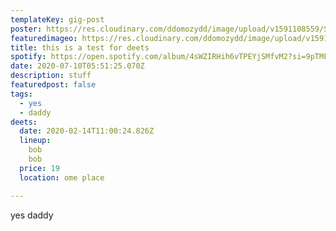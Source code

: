 ```yaml
---
templateKey: gig-post
poster: https://res.cloudinary.com/ddomozydd/image/upload/v1591108559/SHINY/Shinyting_sly7cd.jpg
featuredimageo: https://res.cloudinary.com/ddomozydd/image/upload/v1591108206/SHINY/IMG_0744-min_v8bybv.jpg
title: this is a test for deets
spotify: https://open.spotify.com/album/4sWZIRHih6vTPEYjSMfvM2?si=9pTMF1f0SqW_ij2i31n5QQ
date: 2020-07-10T05:51:25.070Z
description: stuff
featuredpost: false
tags:
  - yes
  - daddy
deets:
  date: 2020-02-14T11:00:24.826Z
  lineup:
    bob
    bob
  price: 19
  location: ome place

---
```

yes daddy
